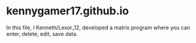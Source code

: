 # kennygamer17.github.io
In this file, I Kenneth/Lexor_12, developed a matrix program where you can enter, delete, edit, save data.
